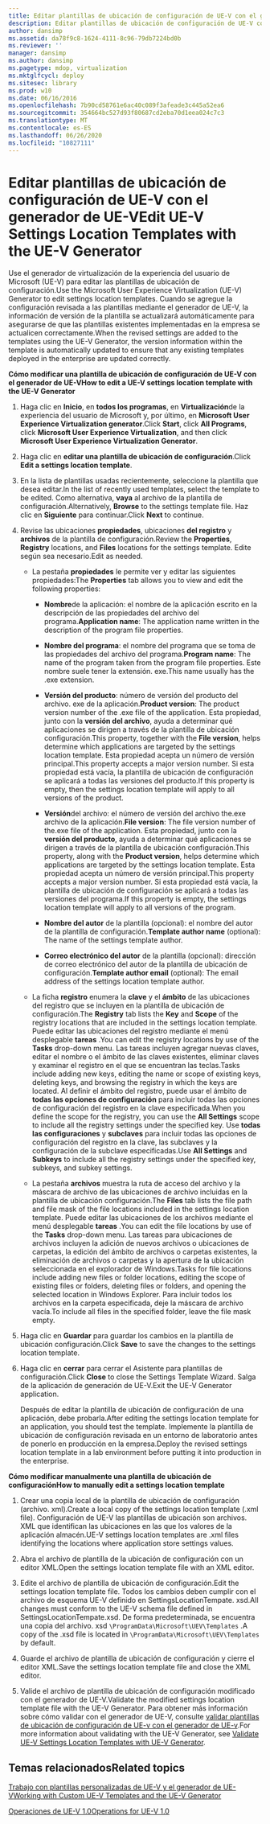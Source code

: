 ```yaml
---
title: Editar plantillas de ubicación de configuración de UE-V con el generador de UE-V
description: Editar plantillas de ubicación de configuración de UE-V con el generador de UE-V
author: dansimp
ms.assetid: da78f9c8-1624-4111-8c96-79db7224bd0b
ms.reviewer: ''
manager: dansimp
ms.author: dansimp
ms.pagetype: mdop, virtualization
ms.mktglfcycl: deploy
ms.sitesec: library
ms.prod: w10
ms.date: 06/16/2016
ms.openlocfilehash: 7b90cd58761e6ac40c089f3afeade3c445a52ea6
ms.sourcegitcommit: 354664bc527d93f80687cd2eba70d1eea024c7c3
ms.translationtype: MT
ms.contentlocale: es-ES
ms.lasthandoff: 06/26/2020
ms.locfileid: "10827111"
---
```

# <span data-ttu-id="5fa91-103">Editar plantillas de ubicación de configuración de UE-V con el generador de UE-V</span><span class="sxs-lookup"><span data-stu-id="5fa91-103">Edit UE-V Settings Location Templates with the UE-V Generator</span></span>


<span data-ttu-id="5fa91-104">Use el generador de virtualización de la experiencia del usuario de Microsoft (UE-V) para editar las plantillas de ubicación de configuración.</span><span class="sxs-lookup"><span data-stu-id="5fa91-104">Use the Microsoft User Experience Virtualization (UE-V) Generator to edit settings location templates.</span></span> <span data-ttu-id="5fa91-105">Cuando se agregue la configuración revisada a las plantillas mediante el generador de UE-V, la información de versión de la plantilla se actualizará automáticamente para asegurarse de que las plantillas existentes implementadas en la empresa se actualicen correctamente.</span><span class="sxs-lookup"><span data-stu-id="5fa91-105">When the revised settings are added to the templates using the UE-V Generator, the version information within the template is automatically updated to ensure that any existing templates deployed in the enterprise are updated correctly.</span></span>

**<span data-ttu-id="5fa91-106">Cómo modificar una plantilla de ubicación de configuración de UE-V con el generador de UE-V</span><span class="sxs-lookup"><span data-stu-id="5fa91-106">How to edit a UE-V settings location template with the UE-V Generator</span></span>**

1.  <span data-ttu-id="5fa91-107">Haga clic en **Inicio**, en **todos los programas**, en **Virtualización**de la experiencia del usuario de Microsoft y, por último, en **Microsoft User Experience Virtualization generator**.</span><span class="sxs-lookup"><span data-stu-id="5fa91-107">Click **Start**, click **All Programs**, click **Microsoft User Experience Virtualization**, and then click **Microsoft User Experience Virtualization Generator**.</span></span>

2.  <span data-ttu-id="5fa91-108">Haga clic en **editar una plantilla de ubicación de configuración**.</span><span class="sxs-lookup"><span data-stu-id="5fa91-108">Click **Edit a settings location template**.</span></span>

3.  <span data-ttu-id="5fa91-109">En la lista de plantillas usadas recientemente, seleccione la plantilla que desea editar.</span><span class="sxs-lookup"><span data-stu-id="5fa91-109">In the list of recently used templates, select the template to be edited.</span></span> <span data-ttu-id="5fa91-110">Como alternativa, **vaya** al archivo de la plantilla de configuración.</span><span class="sxs-lookup"><span data-stu-id="5fa91-110">Alternatively, **Browse** to the settings template file.</span></span> <span data-ttu-id="5fa91-111">Haz clic en **Siguiente** para continuar.</span><span class="sxs-lookup"><span data-stu-id="5fa91-111">Click **Next** to continue.</span></span>

4.  <span data-ttu-id="5fa91-112">Revise las ubicaciones **propiedades**, ubicaciones **del registro** y **archivos** de la plantilla de configuración.</span><span class="sxs-lookup"><span data-stu-id="5fa91-112">Review the **Properties**, **Registry** locations, and **Files** locations for the settings template.</span></span> <span data-ttu-id="5fa91-113">Edite según sea necesario.</span><span class="sxs-lookup"><span data-stu-id="5fa91-113">Edit as needed.</span></span>

    -   <span data-ttu-id="5fa91-114">La pestaña **propiedades** le permite ver y editar las siguientes propiedades:</span><span class="sxs-lookup"><span data-stu-id="5fa91-114">The **Properties** tab allows you to view and edit the following properties:</span></span>

        -   <span data-ttu-id="5fa91-115">**Nombre**de la aplicación: el nombre de la aplicación escrito en la descripción de las propiedades del archivo del programa.</span><span class="sxs-lookup"><span data-stu-id="5fa91-115">**Application name**: The application name written in the description of the program file properties.</span></span>

        -   <span data-ttu-id="5fa91-116">**Nombre del programa**: el nombre del programa que se toma de las propiedades del archivo del programa.</span><span class="sxs-lookup"><span data-stu-id="5fa91-116">**Program name**: The name of the program taken from the program file properties.</span></span> <span data-ttu-id="5fa91-117">Este nombre suele tener la extensión. exe.</span><span class="sxs-lookup"><span data-stu-id="5fa91-117">This name usually has the .exe extension.</span></span>

        -   <span data-ttu-id="5fa91-118">**Versión del producto**: número de versión del producto del archivo. exe de la aplicación.</span><span class="sxs-lookup"><span data-stu-id="5fa91-118">**Product version**: The product version number of the .exe file of the application.</span></span> <span data-ttu-id="5fa91-119">Esta propiedad, junto con la **versión del archivo**, ayuda a determinar qué aplicaciones se dirigen a través de la plantilla de ubicación configuración.</span><span class="sxs-lookup"><span data-stu-id="5fa91-119">This property, together with the **File version**, helps determine which applications are targeted by the settings location template.</span></span> <span data-ttu-id="5fa91-120">Esta propiedad acepta un número de versión principal.</span><span class="sxs-lookup"><span data-stu-id="5fa91-120">This property accepts a major version number.</span></span> <span data-ttu-id="5fa91-121">Si esta propiedad está vacía, la plantilla de ubicación de configuración se aplicará a todas las versiones del producto.</span><span class="sxs-lookup"><span data-stu-id="5fa91-121">If this property is empty, then the settings location template will apply to all versions of the product.</span></span>

        -   <span data-ttu-id="5fa91-122">**Versión**del archivo: el número de versión del archivo the.exe archivo de la aplicación.</span><span class="sxs-lookup"><span data-stu-id="5fa91-122">**File version**: The file version number of the.exe file of the application.</span></span> <span data-ttu-id="5fa91-123">Esta propiedad, junto con la **versión del producto**, ayuda a determinar qué aplicaciones se dirigen a través de la plantilla de ubicación configuración.</span><span class="sxs-lookup"><span data-stu-id="5fa91-123">This property, along with the **Product version**, helps determine which applications are targeted by the settings location template.</span></span> <span data-ttu-id="5fa91-124">Esta propiedad acepta un número de versión principal.</span><span class="sxs-lookup"><span data-stu-id="5fa91-124">This property accepts a major version number.</span></span> <span data-ttu-id="5fa91-125">Si esta propiedad está vacía, la plantilla de ubicación de configuración se aplicará a todas las versiones del programa.</span><span class="sxs-lookup"><span data-stu-id="5fa91-125">If this property is empty, the settings location template will apply to all versions of the program.</span></span>

        -   <span data-ttu-id="5fa91-126">**Nombre del autor** de la plantilla (opcional): el nombre del autor de la plantilla de configuración.</span><span class="sxs-lookup"><span data-stu-id="5fa91-126">**Template author name** (optional): The name of the settings template author.</span></span>

        -   <span data-ttu-id="5fa91-127">**Correo electrónico del autor** de la plantilla (opcional): dirección de correo electrónico del autor de la plantilla de ubicación de configuración.</span><span class="sxs-lookup"><span data-stu-id="5fa91-127">**Template author email** (optional): The email address of the settings location template author.</span></span>

    -   <span data-ttu-id="5fa91-128">La ficha **registro** enumera la **clave** y el **ámbito** de las ubicaciones del registro que se incluyen en la plantilla de ubicación de configuración.</span><span class="sxs-lookup"><span data-stu-id="5fa91-128">The **Registry** tab lists the **Key** and **Scope** of the registry locations that are included in the settings location template.</span></span> <span data-ttu-id="5fa91-129">Puede editar las ubicaciones del registro mediante el menú desplegable **tareas** .</span><span class="sxs-lookup"><span data-stu-id="5fa91-129">You can edit the registry locations by use of the **Tasks** drop-down menu.</span></span> <span data-ttu-id="5fa91-130">Las tareas incluyen agregar nuevas claves, editar el nombre o el ámbito de las claves existentes, eliminar claves y examinar el registro en el que se encuentran las teclas.</span><span class="sxs-lookup"><span data-stu-id="5fa91-130">Tasks include adding new keys, editing the name or scope of existing keys, deleting keys, and browsing the registry in which the keys are located.</span></span> <span data-ttu-id="5fa91-131">Al definir el ámbito del registro, puede usar el ámbito de **todas las opciones de configuración** para incluir todas las opciones de configuración del registro en la clave especificada.</span><span class="sxs-lookup"><span data-stu-id="5fa91-131">When you define the scope for the registry, you can use the **All Settings** scope to include all the registry settings under the specified key.</span></span> <span data-ttu-id="5fa91-132">Use **todas las configuraciones** y **subclaves** para incluir todas las opciones de configuración del registro en la clave, las subclaves y la configuración de la subclave especificadas.</span><span class="sxs-lookup"><span data-stu-id="5fa91-132">Use **All Settings** and **Subkeys** to include all the registry settings under the specified key, subkeys, and subkey settings.</span></span>

    -   <span data-ttu-id="5fa91-133">La pestaña **archivos** muestra la ruta de acceso del archivo y la máscara de archivo de las ubicaciones de archivo incluidas en la plantilla de ubicación configuración.</span><span class="sxs-lookup"><span data-stu-id="5fa91-133">The **Files** tab lists the file path and file mask of the file locations included in the settings location template.</span></span> <span data-ttu-id="5fa91-134">Puede editar las ubicaciones de los archivos mediante el menú desplegable **tareas** .</span><span class="sxs-lookup"><span data-stu-id="5fa91-134">You can edit the file locations by use of the **Tasks** drop-down menu.</span></span> <span data-ttu-id="5fa91-135">Las tareas para ubicaciones de archivos incluyen la adición de nuevos archivos o ubicaciones de carpetas, la edición del ámbito de archivos o carpetas existentes, la eliminación de archivos o carpetas y la apertura de la ubicación seleccionada en el explorador de Windows.</span><span class="sxs-lookup"><span data-stu-id="5fa91-135">Tasks for file locations include adding new files or folder locations, editing the scope of existing files or folders, deleting files or folders, and opening the selected location in Windows Explorer.</span></span> <span data-ttu-id="5fa91-136">Para incluir todos los archivos en la carpeta especificada, deje la máscara de archivo vacía.</span><span class="sxs-lookup"><span data-stu-id="5fa91-136">To include all files in the specified folder, leave the file mask empty.</span></span>

5.  <span data-ttu-id="5fa91-137">Haga clic en **Guardar** para guardar los cambios en la plantilla de ubicación configuración.</span><span class="sxs-lookup"><span data-stu-id="5fa91-137">Click **Save** to save the changes to the settings location template.</span></span>

6.  <span data-ttu-id="5fa91-138">Haga clic en **cerrar** para cerrar el Asistente para plantillas de configuración.</span><span class="sxs-lookup"><span data-stu-id="5fa91-138">Click **Close** to close the Settings Template Wizard.</span></span> <span data-ttu-id="5fa91-139">Salga de la aplicación de generación de UE-V.</span><span class="sxs-lookup"><span data-stu-id="5fa91-139">Exit the UE-V Generator application.</span></span>

    <span data-ttu-id="5fa91-140">Después de editar la plantilla de ubicación de configuración de una aplicación, debe probarla.</span><span class="sxs-lookup"><span data-stu-id="5fa91-140">After editing the settings location template for an application, you should test the template.</span></span> <span data-ttu-id="5fa91-141">Implemente la plantilla de ubicación de configuración revisada en un entorno de laboratorio antes de ponerlo en producción en la empresa.</span><span class="sxs-lookup"><span data-stu-id="5fa91-141">Deploy the revised settings location template in a lab environment before putting it into production in the enterprise.</span></span>

**<span data-ttu-id="5fa91-142">Cómo modificar manualmente una plantilla de ubicación de configuración</span><span class="sxs-lookup"><span data-stu-id="5fa91-142">How to manually edit a settings location template</span></span>**

1.  <span data-ttu-id="5fa91-143">Crear una copia local de la plantilla de ubicación de configuración (archivo. xml).</span><span class="sxs-lookup"><span data-stu-id="5fa91-143">Create a local copy of the settings location template (.xml file).</span></span> <span data-ttu-id="5fa91-144">Configuración de UE-V las plantillas de ubicación son archivos. XML que identifican las ubicaciones en las que los valores de la aplicación almacén.</span><span class="sxs-lookup"><span data-stu-id="5fa91-144">UE-V settings location templates are .xml files identifying the locations where application store settings values.</span></span>

2.  <span data-ttu-id="5fa91-145">Abra el archivo de plantilla de la ubicación de configuración con un editor XML.</span><span class="sxs-lookup"><span data-stu-id="5fa91-145">Open the settings location template file with an XML editor.</span></span>

3.  <span data-ttu-id="5fa91-146">Edite el archivo de plantilla de ubicación de configuración.</span><span class="sxs-lookup"><span data-stu-id="5fa91-146">Edit the settings location template file.</span></span> <span data-ttu-id="5fa91-147">Todos los cambios deben cumplir con el archivo de esquema UE-V definido en SettingsLocationTempate. xsd.</span><span class="sxs-lookup"><span data-stu-id="5fa91-147">All changes must conform to the UE-V schema file defined in SettingsLocationTempate.xsd.</span></span> <span data-ttu-id="5fa91-148">De forma predeterminada, se encuentra una copia del archivo. xsd `\ProgramData\Microsoft\UEV\Templates` .</span><span class="sxs-lookup"><span data-stu-id="5fa91-148">A copy of the .xsd file is located in `\ProgramData\Microsoft\UEV\Templates` by default.</span></span>

4.  <span data-ttu-id="5fa91-149">Guarde el archivo de plantilla de ubicación de configuración y cierre el editor XML.</span><span class="sxs-lookup"><span data-stu-id="5fa91-149">Save the settings location template file and close the XML editor.</span></span>

5.  <span data-ttu-id="5fa91-150">Valide el archivo de plantilla de ubicación de configuración modificado con el generador de UE-V.</span><span class="sxs-lookup"><span data-stu-id="5fa91-150">Validate the modified settings location template file with the UE-V Generator.</span></span> <span data-ttu-id="5fa91-151">Para obtener más información sobre cómo validar con el generador de UE-V, consulte [validar plantillas de ubicación de configuración de UE-v con el generador de UE-v](validate-ue-v-settings-location-templates-with-ue-v-generator.md).</span><span class="sxs-lookup"><span data-stu-id="5fa91-151">For more information about validating with the UE-V Generator, see [Validate UE-V Settings Location Templates with UE-V Generator](validate-ue-v-settings-location-templates-with-ue-v-generator.md).</span></span>

## <span data-ttu-id="5fa91-152">Temas relacionados</span><span class="sxs-lookup"><span data-stu-id="5fa91-152">Related topics</span></span>


[<span data-ttu-id="5fa91-153">Trabajo con plantillas personalizadas de UE-V y el generador de UE-V</span><span class="sxs-lookup"><span data-stu-id="5fa91-153">Working with Custom UE-V Templates and the UE-V Generator</span></span>](working-with-custom-ue-v-templates-and-the-ue-v-generator.md)

[<span data-ttu-id="5fa91-154">Operaciones de UE-V 1.0</span><span class="sxs-lookup"><span data-stu-id="5fa91-154">Operations for UE-V 1.0</span></span>](operations-for-ue-v-10.md)

 

 





